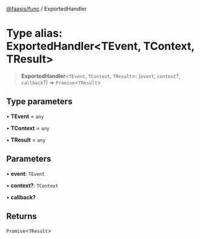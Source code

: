 [@faasjs/func](../README.md) / ExportedHandler

# Type alias: ExportedHandler\<TEvent, TContext, TResult\>

> **ExportedHandler**\<`TEvent`, `TContext`, `TResult`\>: (`event`, `context`?, `callback`?) => `Promise`\<`TResult`\>

## Type parameters

• **TEvent** = `any`

• **TContext** = `any`

• **TResult** = `any`

## Parameters

• **event**: `TEvent`

• **context?**: `TContext`

• **callback?**

## Returns

`Promise`\<`TResult`\>

